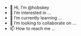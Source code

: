 - 👋 Hi, I’m @hobskey
- 👀 I’m interested in ...
- 🌱 I’m currently learning ...
- 💞️ I’m looking to collaborate on ...
- 📫 How to reach me ...

<!---
hobskey/hobskey is a ✨ special ✨ repository because its `README.md` (this file) appears on your GitHub profile.
You can click the Preview link to take a look at your changes.
--->
